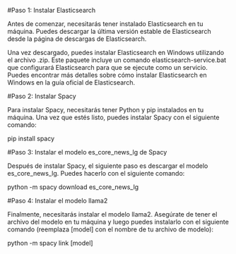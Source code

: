 #Paso 1: Instalar Elasticsearch

Antes de comenzar, necesitarás tener instalado Elasticsearch en tu máquina. Puedes descargar la última versión estable de Elasticsearch desde la página de descargas de Elasticsearch.

Una vez descargado, puedes instalar Elasticsearch en Windows utilizando el archivo .zip. Este paquete incluye un comando elasticsearch-service.bat que configurará Elasticsearch para que se ejecute como un servicio. Puedes encontrar más detalles sobre cómo instalar Elasticsearch en Windows en la guía oficial de Elasticsearch.

#Paso 2: Instalar Spacy

Para instalar Spacy, necesitarás tener Python y pip instalados en tu máquina. Una vez que estés listo, puedes instalar Spacy con el siguiente comando:

pip install spacy

#Paso 3: Instalar el modelo es_core_news_lg de Spacy

Después de instalar Spacy, el siguiente paso es descargar el modelo es_core_news_lg. Puedes hacerlo con el siguiente comando:

python -m spacy download es_core_news_lg

#Paso 4: Instalar el modelo llama2

Finalmente, necesitarás instalar el modelo llama2. Asegúrate de tener el archivo del modelo en tu máquina y luego puedes instalarlo con el siguiente comando (reemplaza [model] con el nombre de tu archivo de modelo):

python -m spacy link [model]